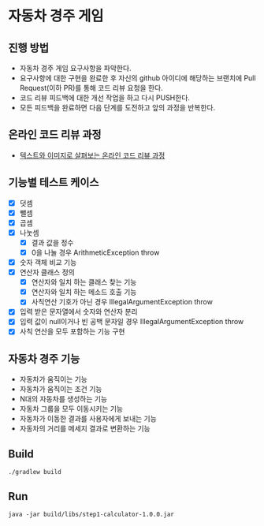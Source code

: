 # 자동차 경주 게임
## 진행 방법
* 자동차 경주 게임 요구사항을 파악한다.
* 요구사항에 대한 구현을 완료한 후 자신의 github 아이디에 해당하는 브랜치에 Pull Request(이하 PR)를 통해 코드 리뷰 요청을 한다.
* 코드 리뷰 피드백에 대한 개선 작업을 하고 다시 PUSH한다.
* 모든 피드백을 완료하면 다음 단계를 도전하고 앞의 과정을 반복한다.

## 온라인 코드 리뷰 과정
* [텍스트와 이미지로 살펴보는 온라인 코드 리뷰 과정](https://github.com/next-step/nextstep-docs/tree/master/codereview)

## 기능별 테스트 케이스
- [x] 덧셈
- [x] 뺄셈
- [x] 곱셈
- [x] 나눗셈
    - [x] 결과 값을 정수
    - [x] 0을 나눌 경우 ArithmeticException throw
- [x] 숫자 객체 비교 기능
- [x] 연산자 클래스 정의
    - [x] 연산자와 일치 하는 클래스 찾는 기능
    - [x] 연산자와 일치 하는 메소드 호출 기능
    - [x] 사칙연산 기호가 아닌 경우 IllegalArgumentException throw
- [x] 입력 받은 문자열에서 숫자와 연산자 분리
- [x] 입력 값이 null이거나 빈 공백 문자일 경우 IllegalArgumentException throw
- [x] 사칙 연산을 모두 포함하는 기능 구현

## 자동차 경주 기능
- 자동차가 움직이는 기능
- 자동차가 움직이는 조건 기능
- N대의 자동차를 생성하는 기능
- 자동차 그룹을 모두 이동시키는 기능
- 자동차가 이동한 결과를 사용자에게 보내는 기능
- 자동차의 거리를 메세지 결과로 변환하는 기능

## Build
```
./gradlew build
```

## Run
```
java -jar build/libs/step1-calculator-1.0.0.jar
```
